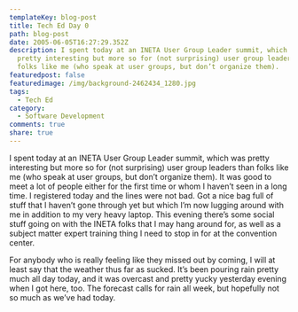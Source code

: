 ```yaml
---
templateKey: blog-post
title: Tech Ed Day 0
path: blog-post
date: 2005-06-05T16:27:29.352Z
description: I spent today at an INETA User Group Leader summit, which was
  pretty interesting but more so for (not surprising) user group leaders than
  folks like me (who speak at user groups, but don’t organize them).
featuredpost: false
featuredimage: /img/background-2462434_1280.jpg
tags:
  - Tech Ed
category:
  - Software Development
comments: true
share: true
---
```


I spent today at an INETA User Group Leader summit, which was pretty interesting but more so for (not surprising) user group leaders than folks like me (who speak at user groups, but don’t organize them). It was good to meet a lot of people either for the first time or whom I haven’t seen in a long time. I registered today and the lines were not bad. Got a nice bag full of stuff that I haven’t gone through yet but which I’m now lugging around with me in addition to my very heavy laptop. This evening there’s some social stuff going on with the INETA folks that I may hang around for, as well as a subject matter expert training thing I need to stop in for at the convention center.

For anybody who is really feeling like they missed out by coming, I will at least say that the weather thus far as sucked. It’s been pouring rain pretty much all day today, and it was overcast and pretty yucky yesterday evening when I got here, too. The forecast calls for rain all week, but hopefully not so much as we’ve had today.
